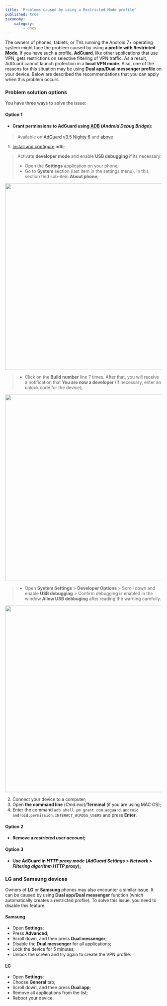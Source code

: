 ```yaml
---
title: 'Problems caused by using a Restricted Mode profile'
published: true
taxonomy:
    category:
        - docs
---
```



The owners of phones, tablets, or TVs running the Android 7+ operating system might face the problem caused by using **a profile with Restricted Mode**. If you have such a profile, **AdGuard**, like other applications that use VPN, gets restrictions on selective filtering of VPN traffic. As a result, AdGuard cannot launch protection in a **local VPN mode**. Also, one of the reasons for this situation may be using **Dual app/Dual messenger profile** on your device. Below are described the recommendations that you can apply when this problem occurs.

### Problem solution options

You have three ways to solve the issue:

#### Option 1

- #### Grant permissions to AdGuard using [ADB](https://developer.android.com/studio/command-line/adb) (*Android Debug Bridge*):

> Available on [AdGuard v3.5 Nighty 6](https://static.adguard.com/android/nightly/adguard-3.5.33.apk) and [above](agrd.io/android_nightly)

1. [Install and configure](https://www.xda-developers.com/install-adb-windows-macos-linux/) adb; 

> Activate **developer mode** and enable **USB debugging** if its necessary:
> - Open the **Settings** application on your phone;
> - Go to **System** section (last item in the settings menu). In this section find sub-item **About phone**;

<img src="https://cdn.adguard.com/public/Adguard/screenshots/android/developermode1en.png" width="600">

> - Click on the **Build number** line 7 times. After that, you will receive a notification that **You are now a developer** (If necessary, enter an unlock code for the device);

<img src="https://cdn.adguard.com/public/Adguard/screenshots/android/developermode2en.png" width="600">

> - Open **System Settings** > **Developer Options** > Scroll down and enable **USB debugging** > Confirm debugging is enabled in the window **Allow USB debbuging** after reading the warning carefully.

<img src="https://cdn.adguard.com/public/Adguard/screenshots/android/developermode3en.png" width="600">

2. Connect your device to a computer;
3. Open **the command line** (*Cmd.exe*)/**Terminal** (if you are using MAC OS);
4. Enter the command `adb shell pm grant com.adguard.android android.permission.INTERACT_ACROSS_USERS` and press **Enter**.

#### Option 2

- #### Remove a *restricted user account*;

#### Option 3

- #### Use AdGuard in *HTTP proxy mode* (*AdGuard Settings > Network > Filtering algorithm HTTP proxy*);

### LG and Samsung devices

Owners of **LG** or **Samsung** phones may also encounter a similar issue. It can be caused by using **Dual app/Dual messenger** function (which automatically creates a restricted profile).
To solve this issue, you need to disable this feature.

#### Samsung

- Open **Settings**;
- Press **Advanced**;
- Scroll down, and then press **Dual messenger**;
- Disable the **Dual messenger** for all applications;
- Lock the device for 5 minutes;
- Unlock the screen and try again to create the VPN profile.

#### LG

- Open **Settings**;
- Choose **General** tab;
- Scroll down, and then press **Dual app**;
- Remove all applications from the list;
- Reboot your device.